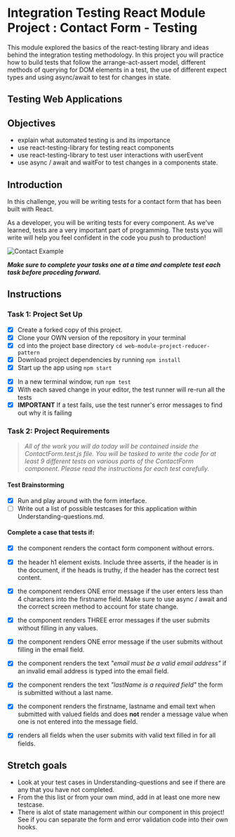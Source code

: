 # Integration Testing React Module Project : Contact Form - Testing

This module explored the basics of the react-testing library and ideas behind the integration testing methodology. In this project you will practice how to build tests that follow the arrange-act-assert model, different methods of querying for DOM elements in a test, the use of different expect types and using async/await to test for changes in state.

## Testing Web Applications

## Objectives

- explain what automated testing is and its importance
- use react-testing-library for testing react components
- use react-testing-library to test user interactions with userEvent
- use async / await and waitFor to test changes in a components state.

## Introduction

In this challenge, you will be writing tests for a contact form that has been built with React.

As a developer, you will be writing tests for every component. As we've learned, tests are a very important part of programming. The tests you will write will help you feel confident in the code you push to production!

![Contact Example](project-goals.gif)

***Make sure to complete your tasks one at a time and complete test each task before proceding forward.***

## Instructions
### Task 1: Project Set Up
* [X] Create a forked copy of this project.
* [X] Clone your OWN version of the repository in your terminal
* [X] cd into the project base directory `cd web-module-project-reducer-pattern`
* [X] Download project dependencies by running `npm install`
* [X] Start up the app using `npm start`
- [X] In a new terminal window, run `npm test`
- [X] With each saved change in your editor, the test runner will re-run all the tests
- [X] **IMPORTANT** If a test fails, use the test runner's error messages to find out why it is failing

### Task 2: Project Requirements
> *All of the work you will do today will be contained inside the ContactForm.test.js file. You will be tasked to write the code for at least 9 different tests on various parts of the ContactForm component. Please read the instructions for each test carefully.*

#### Test Brainstorming
* [X] Run and play around with the form interface.
* [ ] Write out a list of possible testcases for this application within Understanding-questions.md.

#### Complete a case that tests if:
* [X] the component renders the contact form component without errors.
* [X] the header h1 element exists. Include three asserts, if the header is in the document, if the heads is truthy, if the header has the correct test content.
* [X] the component renders ONE error message if the user enters less than 4 characters into the firstname field. Make sure to use async / await and the correct screen method to account for state change.
* [X] the component renders THREE error messages if the user submits without filling in any values.
* [X] the component renders ONE error message if the user submits without filling in the email field.
* [X] the component renders the text *"email must be a valid email address"* if an invalid email address is typed into the email field.
* [X] the component renders the text *"lastName is a required field"* the form is submitted without a last name.
* [X] the component renders the firstname, lastname and email text when submitted with valued fields and does **not** render a message value when one is not entered into the message field.
* [X] renders all fields when the user submits with valid text filled in for all fields.


## Stretch goals

- Look at your test cases in Understanding-questions and see if there are any that you have not completed.
- From the this list or from your own mind, add in at least one more new testcase.
- There is alot of state management within our component in this project! See if you can separate the form and error validation code into their own hooks.
